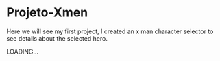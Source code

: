# Projeto-Xmen
Here we will see my first project, I created an x ​​man character selector to see details about the selected hero.



LOADING...
